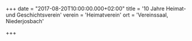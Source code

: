+++
date = "2017-08-20T10:00:00.000+02:00"
title = '10 Jahre Heimat- und Geschichtsverein'
verein = 'Heimatverein'
ort = 'Vereinssaal, Niederjosbach'

+++

      